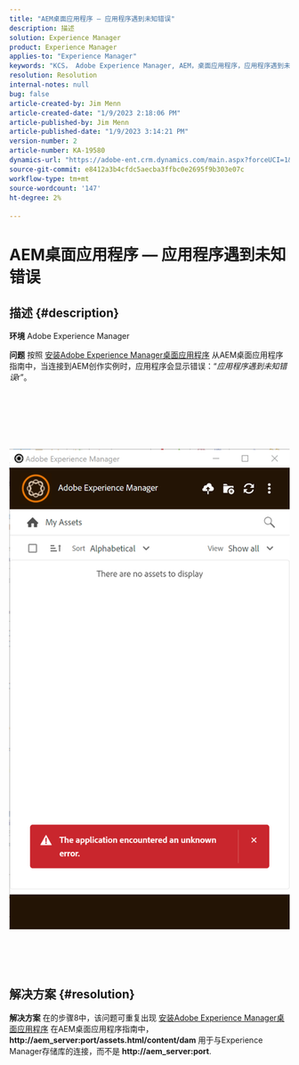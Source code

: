```yaml
---
title: "AEM桌面应用程序 — 应用程序遇到未知错误"
description: 描述
solution: Experience Manager
product: Experience Manager
applies-to: "Experience Manager"
keywords: "KCS， Adobe Experience Manager, AEM，桌面应用程序，应用程序遇到未知错误，常见问题解答"
resolution: Resolution
internal-notes: null
bug: false
article-created-by: Jim Menn
article-created-date: "1/9/2023 2:18:06 PM"
article-published-by: Jim Menn
article-published-date: "1/9/2023 3:14:21 PM"
version-number: 2
article-number: KA-19580
dynamics-url: "https://adobe-ent.crm.dynamics.com/main.aspx?forceUCI=1&pagetype=entityrecord&etn=knowledgearticle&id=8f215a6e-2890-ed11-aad1-6045bd0067ea"
source-git-commit: e8412a3b4cfdc5aecba3ffbc0e2695f9b303e07c
workflow-type: tm+mt
source-wordcount: '147'
ht-degree: 2%

---
```


# AEM桌面应用程序 — 应用程序遇到未知错误

## 描述 {#description}


<b>环境</b>
Adobe Experience Manager

<b>问题</b>
按照 [安装Adobe Experience Manager桌面应用程序](https://experienceleague.adobe.com/docs/experience-manager-desktop-app/using/install-upgrade.html?lang=en#install-v2) 从AEM桌面应用程序指南中，当连接到AEM创作实例时，应用程序会显示错误：“*应用程序遇到未知错误*r”。
<br><br><br> <br><br> <br><br> ![](assets/___90215a6e-2890-ed11-aad1-6045bd0067ea___.png)<br><br> <br><br> 

## 解决方案 {#resolution}


<b>解决方案</b>
在的步骤8中，该问题可重复出现 [安装Adobe Experience Manager桌面应用程序](https://experienceleague.adobe.com/docs/experience-manager-desktop-app/using/install-upgrade.html?lang=en#install-v2) 在AEM桌面应用程序指南中， <b>http://aem_server:port/assets.html/content/dam</b> 用于与Experience Manager存储库的连接，而不是 <b>http://aem_server:port</b>.
